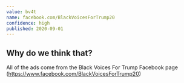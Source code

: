 ```yaml
---
value: bv4t
name: facebook.com/BlackVoicesForTrump20
confidence: high
published: 2020-09-01
---
```


## Why do we think that?

All of the ads come from the Black Voices For Trump Facebook page (https://www.facebook.com/BlackVoicesForTrump20)

